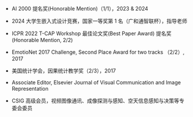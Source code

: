 - AI 2000 提名奖(Honorable Mention)（1/1），2023 & 2024

- 2024 大学生嵌入式设计竞赛，国家一等奖第 1 名（广和通智联杯），指导老师

- ICPR 2022 T-CAP Workshop 最佳论文奖(Best Paper Award) 提名奖(Honorable Mention, 2/2)

- EmotioNet 2017 Challenge, Second Place Award for two tracks （2/2）, 2017

- 美国统计学会，因果统计教学奖（2/3），2017

- Associate Editor, Elsevier Journal of Visual Communication and Image Representation

-  CSIG 高级会员，视频图像通讯、成像探测与感知、空天信息感知与决策等专委会委员
